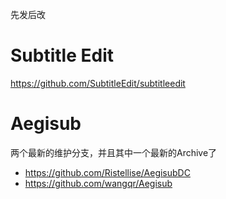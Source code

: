 先发后改

# Subtitle Edit
<https://github.com/SubtitleEdit/subtitleedit>

# Aegisub
两个最新的维护分支，并且其中一个最新的Archive了

* <https://github.com/Ristellise/AegisubDC>
* <https://github.com/wangqr/Aegisub>